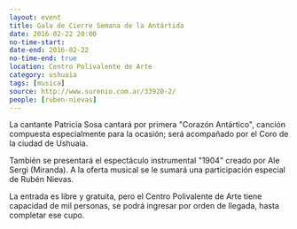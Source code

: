 ```yaml
---
layout: event 
title: Gala de Cierre Semana de la Antártida
date: 2016-02-22 20:00
no-time-start: 
date-end: 2016-02-22
no-time-end: true
location: Centro Polivalente de Arte
category: ushuaia
tags: [musica]
source: http://www.surenio.com.ar/33920-2/
people: [ruben-nievas]
---
```


La cantante Patricia Sosa cantará por primera "Corazón Antártico", canción compuesta especialmente para la ocasión; será acompañado por el Coro de la ciudad de Ushuaia.

También se presentará el espectáculo instrumental "1904" creado por Ale Sergi (Miranda). A la oferta musical se le sumará una participación especial de Rubén Nievas.

La entrada es libre y gratuita, pero el Centro Polivalente de Arte tiene capacidad de mil personas, se podrá ingresar por orden de llegada, hasta completar ese cupo.